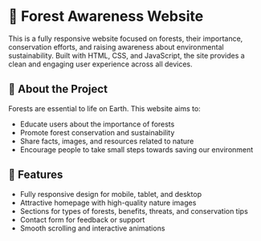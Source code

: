 # 🌲 Forest Awareness Website

This is a fully responsive website focused on forests, their importance, conservation efforts, and raising awareness about environmental sustainability. Built with HTML, CSS, and JavaScript, the site provides a clean and engaging user experience across all devices.

## 🌳 About the Project

Forests are essential to life on Earth. This website aims to:
- Educate users about the importance of forests
- Promote forest conservation and sustainability
- Share facts, images, and resources related to nature
- Encourage people to take small steps towards saving our environment

## 🚀 Features

- Fully responsive design for mobile, tablet, and desktop
- Attractive homepage with high-quality nature images
- Sections for types of forests, benefits, threats, and conservation tips
- Contact form for feedback or support
- Smooth scrolling and interactive animations
